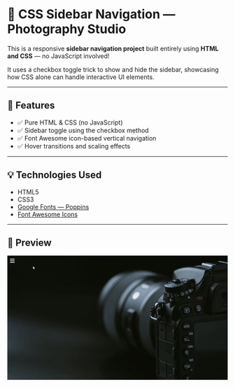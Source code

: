 # 📸 CSS Sidebar Navigation — Photography Studio

This is a responsive **sidebar navigation project** built entirely using **HTML and CSS** — no JavaScript involved!

It uses a checkbox toggle trick to show and hide the sidebar, showcasing how CSS alone can handle interactive UI elements.

---

## 🔧 Features

- ✅ Pure HTML & CSS (no JavaScript)
- ✅ Sidebar toggle using the checkbox method
- ✅ Font Awesome icon-based vertical navigation
- ✅ Hover transitions and scaling effects

---

## 💡 Technologies Used

- HTML5  
- CSS3  
- [Google Fonts — Poppins](https://fonts.google.com/specimen/Poppins)  
- [Font Awesome Icons](https://fontawesome.com/)

---

## 🎯 Preview

![Sidebar Demo](./preview.gif)




